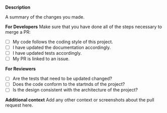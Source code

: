 **Description**
<!--- Creating a pull request allows you to merge code from a separate branch, usually to the main branch. -->
<!--- Make sure to link the issue you are fixing with this Pull Request using the "Linked Issues" dropdown on the right panel. -->
A summary of the changes you made.

**For Developers**
Make sure that you have done all of the steps necessary to merge a PR:
- [ ] My code follows the coding style of this project.
- [ ] I have updated the documentation accordingly.
- [ ] I have updated tests accordingly.
- [ ] My PR is linked to an issue.

**For Reviewers**
- [ ] Are the tests that need to be updated changed?
- [ ] Does the code conform to the startnds of the project?
- [ ] Is the design consistent with the architecture of the project?

**Additional context**
Add any other context or screenshots about the pull request here.
